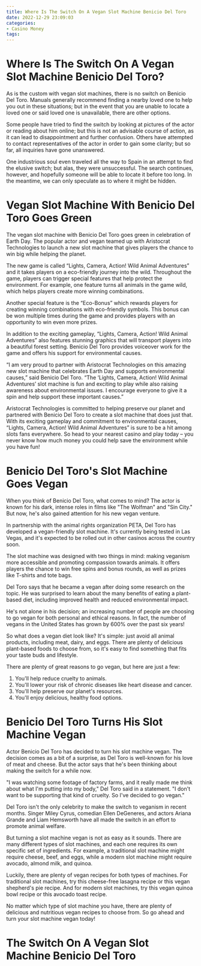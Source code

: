```yaml
---
title: Where Is The Switch On A Vegan Slot Machine Benicio Del Toro
date: 2022-12-29 23:09:03
categories:
- Casino Money
tags:
---
```



#  Where Is The Switch On A Vegan Slot Machine Benicio Del Toro?

As is the custom with vegan slot machines, there is no switch on Benicio Del Toro. Manuals generally recommend finding a nearby loved one to help you out in these situations; but in the event that you are unable to locate a loved one or said loved one is unavailable, there are other options.

Some people have tried to find the switch by looking at pictures of the actor or reading about him online; but this is not an advisable course of action, as it can lead to disappointment and further confusion. Others have attempted to contact representatives of the actor in order to gain some clarity; but so far, all inquiries have gone unanswered.

One industrious soul even traveled all the way to Spain in an attempt to find the elusive switch; but alas, they were unsuccessful. The search continues, however, and hopefully someone will be able to locate it before too long. In the meantime, we can only speculate as to where it might be hidden.

#  Vegan Slot Machine With Benicio Del Toro Goes Green

The vegan slot machine with Benicio Del Toro goes green in celebration of Earth Day. The popular actor and vegan teamed up with Aristocrat Technologies to launch a new slot machine that gives players the chance to win big while helping the planet.

The new game is called “Lights, Camera, Action! Wild Animal Adventures” and it takes players on a eco-friendly journey into the wild. Throughout the game, players can trigger special features that help protect the environment. For example, one feature turns all animals in the game wild, which helps players create more winning combinations.

Another special feature is the “Eco-Bonus” which rewards players for creating winning combinations with eco-friendly symbols. This bonus can be won multiple times during the game and provides players with an opportunity to win even more prizes.

In addition to the exciting gameplay, “Lights, Camera, Action! Wild Animal Adventures” also features stunning graphics that will transport players into a beautiful forest setting. Benicio Del Toro provides voiceover work for the game and offers his support for environmental causes.

“I am very proud to partner with Aristocrat Technologies on this amazing new slot machine that celebrates Earth Day and supports environmental causes,” said Benicio Del Toro. “The ‘Lights, Camera, Action! Wild Animal Adventures’ slot machine is fun and exciting to play while also raising awareness about environmental issues. I encourage everyone to give it a spin and help support these important causes.”

Aristocrat Technologies is committed to helping preserve our planet and partnered with Benicio Del Toro to create a slot machine that does just that. With its exciting gameplay and commitment to environmental causes, “Lights, Camera, Action! Wild Animal Adventures” is sure to be a hit among slots fans everywhere. So head to your nearest casino and play today – you never know how much money you could help save the environment while you have fun!

#  Benicio Del Toro's Slot Machine Goes Vegan

When you think of Benicio Del Toro, what comes to mind? The actor is known for his dark, intense roles in films like "The Wolfman" and "Sin City." But now, he's also gained attention for his new vegan venture.

In partnership with the animal rights organization PETA, Del Toro has developed a vegan-friendly slot machine. It's currently being tested in Las Vegas, and it's expected to be rolled out in other casinos across the country soon.

The slot machine was designed with two things in mind: making veganism more accessible and promoting compassion towards animals. It offers players the chance to win free spins and bonus rounds, as well as prizes like T-shirts and tote bags.

Del Toro says that he became a vegan after doing some research on the topic. He was surprised to learn about the many benefits of eating a plant-based diet, including improved health and reduced environmental impact.

He's not alone in his decision; an increasing number of people are choosing to go vegan for both personal and ethical reasons. In fact, the number of vegans in the United States has grown by 600% over the past six years!

So what does a vegan diet look like? It's simple: just avoid all animal products, including meat, dairy, and eggs. There are plenty of delicious plant-based foods to choose from, so it's easy to find something that fits your taste buds and lifestyle.

There are plenty of great reasons to go vegan, but here are just a few:

1) You'll help reduce cruelty to animals.
2) You'll lower your risk of chronic diseases like heart disease and cancer.
3) You'll help preserve our planet's resources.
4) You'll enjoy delicious, healthy food options.

#  Benicio Del Toro Turns His Slot Machine Vegan

Actor Benicio Del Toro has decided to turn his slot machine vegan. The decision comes as a bit of a surprise, as Del Toro is well-known for his love of meat and cheese. But the actor says that he's been thinking about making the switch for a while now.

"I was watching some footage of factory farms, and it really made me think about what I'm putting into my body," Del Toro said in a statement. "I don't want to be supporting that kind of cruelty. So I've decided to go vegan."

Del Toro isn't the only celebrity to make the switch to veganism in recent months. Singer Miley Cyrus, comedian Ellen DeGeneres, and actors Ariana Grande and Liam Hemsworth have all made the switch in an effort to promote animal welfare.

But turning a slot machine vegan is not as easy as it sounds. There are many different types of slot machines, and each one requires its own specific set of ingredients. For example, a traditional slot machine might require cheese, beef, and eggs, while a modern slot machine might require avocado, almond milk, and quinoa.

Luckily, there are plenty of vegan recipes for both types of machines. For traditional slot machines, try this cheese-free lasagna recipe or this vegan shepherd's pie recipe. And for modern slot machines, try this vegan quinoa bowl recipe or this avocado toast recipe.

No matter which type of slot machine you have, there are plenty of delicious and nutritious vegan recipes to choose from. So go ahead and turn your slot machine vegan today!

#  The Switch On A Vegan Slot Machine Benicio Del Toro
